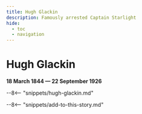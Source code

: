 ```yaml
---
title: Hugh Glackin
description: Famously arrested Captain Starlight
hide:
  - toc
  - navigation 
---
```


# Hugh Glackin

**18 March 1844 — 22 September 1926**

--8<-- "snippets/hugh-glackin.md"

--8<-- "snippets/add-to-this-story.md"
